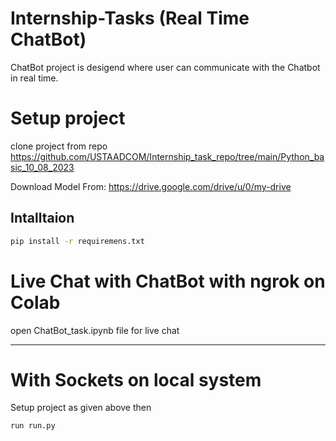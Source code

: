# Internship-Tasks (Real Time ChatBot)
ChatBot project is desigend where user can communicate with the Chatbot in real time.

# Setup project
  
  clone project from repo
  https://github.com/USTAADCOM/Internship_task_repo/tree/main/Python_basic_10_08_2023
  
  Download Model From: https://drive.google.com/drive/u/0/my-drive

## Intalltaion

```bash
pip install -r requiremens.txt
```
# Live Chat with ChatBot with ngrok on Colab
open ChatBot_task.ipynb file for live chat
_______________________________________
# With Sockets on local system 
Setup project as given above then 
```code
run run.py
```
